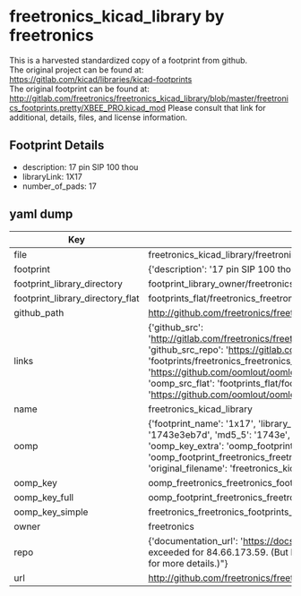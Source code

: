 # freetronics_kicad_library by freetronics  
This is a harvested standardized copy of a footprint from github.  
The original project can be found at:  
https://gitlab.com/kicad/libraries/kicad-footprints  
The original footprint can be found at:
http://gitlab.com/freetronics/freetronics_kicad_library/blob/master/freetronics_footprints.pretty/XBEE_PRO.kicad_mod
Please consult that link for additional, details, files, and license information.  
## Footprint Details
* description: 17 pin SIP 100 thou  
* libraryLink: 1X17  
* number_of_pads: 17  
## yaml dump  
| Key | Value |  
| --- | --- |  
| file | freetronics_kicad_library/freetronics_footprints.pretty/1X17.kicad_mod |  
| footprint | {'description': '17 pin SIP 100 thou', 'libraryLink': '1X17', 'number_of_pads': 17} |  
| footprint_library_directory | footprint_library_owner/freetronics_freetronics_kicad_library |  
| footprint_library_directory_flat | footprints_flat/freetronics_freetronics_footprints_1x17/working |  
| github_path | http://github.com/freetronics/freetronics_kicad_library/blob/master/freetronics_footprints.pretty/1X17.kicad_mod |  
| links | {'github_src': 'http://gitlab.com/freetronics/freetronics_kicad_library/blob/master/freetronics_footprints.pretty/XBEE_PRO.kicad_mod', 'github_src_repo': 'https://gitlab.com/kicad/libraries/kicad-footprints', 'oomp_bot': 'footprints/freetronics_freetronics_footprints_1x17/working', 'oomp_bot_github': 'https://github.com/oomlout/oomlout_oomp_footprint_bot/tree/main/footprints/freetronics_freetronics_footprints_1x17/working', 'oomp_src_flat': 'footprints_flat/footprints_flat/freetronics_freetronics_footprints_1x17/working', 'oomp_src_flat_github': 'https://github.com/oomlout/oomlout_oomp_footprint_src/tree/main/footprints_flat/freetronics_freetronics_footprints_1x17/working'} |  
| name | freetronics_kicad_library |  
| oomp | {'footprint_name': '1x17', 'library_name': 'freetronics_footprints', 'md5': '1743e3eb7df85578dd70eb73668b14ca', 'md5_10': '1743e3eb7d', 'md5_5': '1743e', 'md5_6': '1743e3', 'oomp_key': 'oomp_freetronics_freetronics_footprints_1x17', 'oomp_key_extra': 'oomp_footprint_freetronics_freetronics_footprints_1x17', 'oomp_key_full': 'oomp_footprint_freetronics_freetronics_footprints_1x17_1743e3', 'oomp_key_simple': 'freetronics_freetronics_footprints_1x17', 'original_filename': 'freetronics_kicad_library/freetronics_footprints.pretty/1X17.kicad_mod', 'owner_name': 'freetronics'} |  
| oomp_key | oomp_freetronics_freetronics_footprints_1x17 |  
| oomp_key_full | oomp_footprint_freetronics_freetronics_footprints_1x17 |  
| oomp_key_simple | freetronics_freetronics_footprints_1x17 |  
| owner | freetronics |  
| repo | {'documentation_url': 'https://docs.github.com/rest/overview/resources-in-the-rest-api#rate-limiting', 'message': "API rate limit exceeded for 84.66.173.59. (But here's the good news: Authenticated requests get a higher rate limit. Check out the documentation for more details.)"} |  
| url | http://github.com/freetronics/freetronics_kicad_library |  

